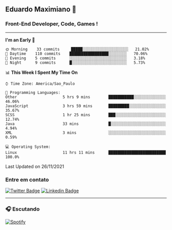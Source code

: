 ## Eduardo Maximiano 👋

### Front-End Developer, Code, Games !

---

<!--START_SECTION:waka-->
**I'm an Early 🐤** 

```text
🌞 Morning    33 commits     █████░░░░░░░░░░░░░░░░░░░░   21.02% 
🌆 Daytime    110 commits    █████████████████░░░░░░░░   70.06% 
🌃 Evening    5 commits      ░░░░░░░░░░░░░░░░░░░░░░░░░   3.18% 
🌙 Night      9 commits      █░░░░░░░░░░░░░░░░░░░░░░░░   5.73%

```


📊 **This Week I Spent My Time On** 

```text
⌚︎ Time Zone: America/Sao_Paulo

💬 Programming Languages: 
Other                    5 hrs 9 mins        ███████████░░░░░░░░░░░░░░   46.06% 
JavaScript               3 hrs 59 mins       █████████░░░░░░░░░░░░░░░░   35.67% 
SCSS                     1 hr 25 mins        ███░░░░░░░░░░░░░░░░░░░░░░   12.74% 
Java                     33 mins             █░░░░░░░░░░░░░░░░░░░░░░░░   4.94% 
XML                      3 mins              ░░░░░░░░░░░░░░░░░░░░░░░░░   0.59%

💻 Operating System: 
Linux                    11 hrs 11 mins      █████████████████████████   100.0%

```


 Last Updated on 26/11/2021
<!--END_SECTION:waka-->

### Entre em contato

[![Twitter Badge](https://img.shields.io/badge/-@edmaxi-1ca0f1?style=flat-square&labelColor=1ca0f1&logo=twitter&logoColor=white&link=https://twitter.com/edmaxi)](https://twitter.com/edmaxi)
[![Linkedin Badge](https://img.shields.io/badge/-Eduardo_Maximiano-0077B5?style=flat-square&logo=Linkedin&logoColor=white&link=https://www.linkedin.com/in/maximiano-eduardo)](https://www.linkedin.com/in/maximiano-eduardo)

---

### 🎧 Escutando
[![Spotify](https://novatorem-sandy.vercel.app/api/spotify)](https://open.spotify.com/user/comgigo)
